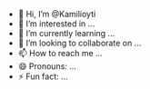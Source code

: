 - 👋 Hi, I’m @Kamilioyti
- 👀 I’m interested in ...
- 🌱 I’m currently learning ...
- 💞️ I’m looking to collaborate on ...
- 📫 How to reach me ...
- 😄 Pronouns: ...
- ⚡ Fun fact: ...

<!---
Kamilioyti/Kamilioyti is a ✨ special ✨ repository because its `README.md` (this file) appears on your GitHub profile.
You can click the Preview link to take a look at your changes.
--->
